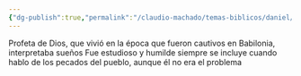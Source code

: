 ```yaml
---
{"dg-publish":true,"permalink":"/claudio-machado/temas-biblicos/daniel/","tags":["Quien-es"]}
---
```


Profeta de Dios, que vivió en la época que fueron cautivos en Babilonia, interpretaba sueños 
Fue estudioso y humilde siempre se incluye cuando hablo de los pecados del pueblo, aunque él no era el problema 